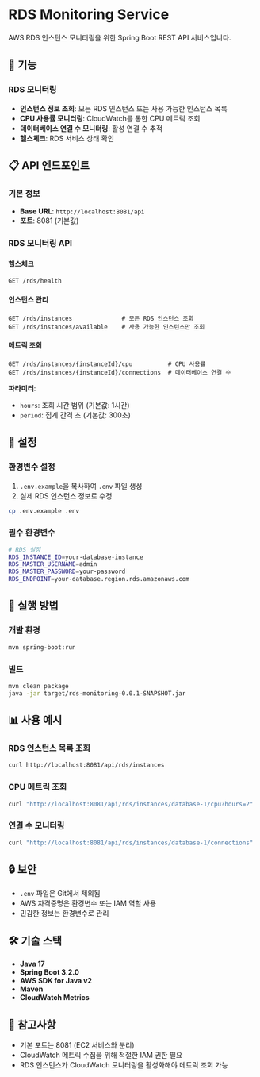 # RDS Monitoring Service

AWS RDS 인스턴스 모니터링을 위한 Spring Boot REST API 서비스입니다.

## 🚀 기능

### RDS 모니터링
- **인스턴스 정보 조회**: 모든 RDS 인스턴스 또는 사용 가능한 인스턴스 목록
- **CPU 사용률 모니터링**: CloudWatch를 통한 CPU 메트릭 조회
- **데이터베이스 연결 수 모니터링**: 활성 연결 수 추적
- **헬스체크**: RDS 서비스 상태 확인

## 📋 API 엔드포인트

### 기본 정보
- **Base URL**: `http://localhost:8081/api`
- **포트**: 8081 (기본값)

### RDS 모니터링 API

#### 헬스체크
```http
GET /rds/health
```

#### 인스턴스 관리
```http
GET /rds/instances              # 모든 RDS 인스턴스 조회
GET /rds/instances/available    # 사용 가능한 인스턴스만 조회
```

#### 메트릭 조회
```http
GET /rds/instances/{instanceId}/cpu          # CPU 사용률
GET /rds/instances/{instanceId}/connections  # 데이터베이스 연결 수
```

**파라미터**:
- `hours`: 조회 시간 범위 (기본값: 1시간)
- `period`: 집계 간격 초 (기본값: 300초)

## 🔧 설정

### 환경변수 설정
1. `.env.example`을 복사하여 `.env` 파일 생성
2. 실제 RDS 인스턴스 정보로 수정

```bash
cp .env.example .env
```

### 필수 환경변수
```bash
# RDS 설정
RDS_INSTANCE_ID=your-database-instance
RDS_MASTER_USERNAME=admin
RDS_MASTER_PASSWORD=your-password
RDS_ENDPOINT=your-database.region.rds.amazonaws.com
```

## 🚀 실행 방법

### 개발 환경
```bash
mvn spring-boot:run
```

### 빌드
```bash
mvn clean package
java -jar target/rds-monitoring-0.0.1-SNAPSHOT.jar
```

## 📊 사용 예시

### RDS 인스턴스 목록 조회
```bash
curl http://localhost:8081/api/rds/instances
```

### CPU 메트릭 조회
```bash
curl "http://localhost:8081/api/rds/instances/database-1/cpu?hours=2"
```

### 연결 수 모니터링
```bash
curl "http://localhost:8081/api/rds/instances/database-1/connections"
```

## 🔒 보안

- `.env` 파일은 Git에서 제외됨
- AWS 자격증명은 환경변수 또는 IAM 역할 사용
- 민감한 정보는 환경변수로 관리

## 🛠 기술 스택

- **Java 17**
- **Spring Boot 3.2.0**
- **AWS SDK for Java v2**
- **Maven**
- **CloudWatch Metrics**

## 📝 참고사항

- 기본 포트는 8081 (EC2 서비스와 분리)
- CloudWatch 메트릭 수집을 위해 적절한 IAM 권한 필요
- RDS 인스턴스가 CloudWatch 모니터링을 활성화해야 메트릭 조회 가능
